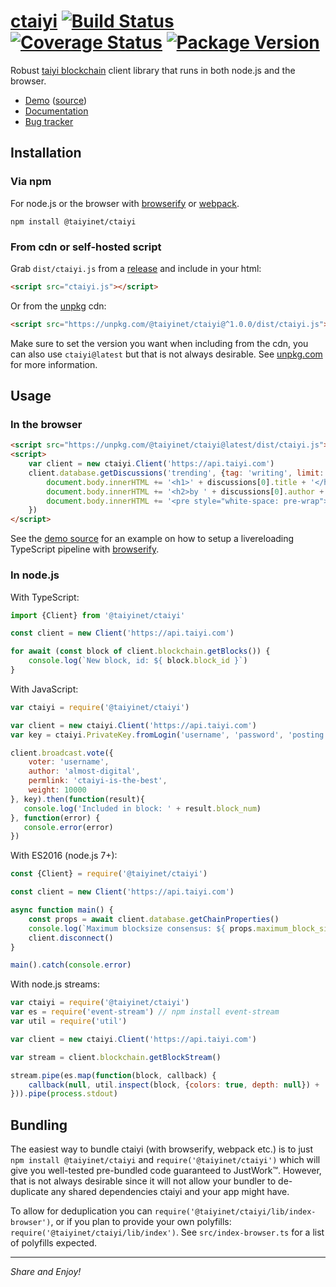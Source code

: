
# [ctaiyi](https://github.com/hongzhongx/ctaiyi) [![Build Status](https://img.shields.io/circleci/project/github/hongzhongx/ctaiyi.svg?style=flat-square)](https://circleci.com/gh/hongzhong/workflows/ctaiyi) [![Coverage Status](https://img.shields.io/coveralls/hongzhongx/ctaiyi.svg?style=flat-square)](https://coveralls.io/github/hongzhongx/ctaiyi?branch=master) [![Package Version](https://img.shields.io/npm/v/@taiyinet/ctaiyi.svg?style=flat-square)](https://www.npmjs.com/package/@taiyinet/ctaiyi)

Robust [taiyi blockchain](https://github.com/hongzhongx/taiyi) client library that runs in both node.js and the browser.

* [Demo](https://bot.taiyi.vc) ([source](https://github.com/hongzhongx/ctaiyi/tree/main/examples/watch-bot))
* [Documentation](https://hongzhongx.github.io/ctaiyi/)
* [Bug tracker](https://github.com/hongzhongx/ctaiyi/issues)

Installation
------------

### Via npm

For node.js or the browser with [browserify](https://github.com/substack/node-browserify) or [webpack](https://github.com/webpack/webpack).

```
npm install @taiyinet/ctaiyi
```

### From cdn or self-hosted script

Grab `dist/ctaiyi.js` from a [release](https://github.com/hongzhongx/ctaiyi/releases) and include in your html:

```html
<script src="ctaiyi.js"></script>
```

Or from the [unpkg](https://unpkg.com) cdn:

```html
<script src="https://unpkg.com/@taiyinet/ctaiyi@^1.0.0/dist/ctaiyi.js"></script>
```

Make sure to set the version you want when including from the cdn, you can also use `ctaiyi@latest` but that is not always desirable. See [unpkg.com](https://unpkg.com) for more information.


Usage
-----

### In the browser

```html
<script src="https://unpkg.com/@taiyinet/ctaiyi@latest/dist/ctaiyi.js"></script>
<script>
    var client = new ctaiyi.Client('https://api.taiyi.com')
    client.database.getDiscussions('trending', {tag: 'writing', limit: 1}).then(function(discussions){
        document.body.innerHTML += '<h1>' + discussions[0].title + '</h1>'
        document.body.innerHTML += '<h2>by ' + discussions[0].author + '</h2>'
        document.body.innerHTML += '<pre style="white-space: pre-wrap">' + discussions[0].body + '</pre>'
    })
</script>
```

See the [demo source](https://github.com/hongzhongx/ctaiyi/tree/master/examples/??) for an example on how to setup a livereloading TypeScript pipeline with [browserify](https://github.com/substack/node-browserify).

### In node.js

With TypeScript:

```typescript
import {Client} from '@taiyinet/ctaiyi'

const client = new Client('https://api.taiyi.com')

for await (const block of client.blockchain.getBlocks()) {
    console.log(`New block, id: ${ block.block_id }`)
}
```

With JavaScript:

```javascript
var ctaiyi = require('@taiyinet/ctaiyi')

var client = new ctaiyi.Client('https://api.taiyi.com')
var key = ctaiyi.PrivateKey.fromLogin('username', 'password', 'posting')

client.broadcast.vote({
    voter: 'username',
    author: 'almost-digital',
    permlink: 'ctaiyi-is-the-best',
    weight: 10000
}, key).then(function(result){
   console.log('Included in block: ' + result.block_num)
}, function(error) {
   console.error(error)
})
```

With ES2016 (node.js 7+):

```javascript
const {Client} = require('@taiyinet/ctaiyi')

const client = new Client('https://api.taiyi.com')

async function main() {
    const props = await client.database.getChainProperties()
    console.log(`Maximum blocksize consensus: ${ props.maximum_block_size } bytes`)
    client.disconnect()
}

main().catch(console.error)
```

With node.js streams:

```javascript
var ctaiyi = require('@taiyinet/ctaiyi')
var es = require('event-stream') // npm install event-stream
var util = require('util')

var client = new ctaiyi.Client('https://api.taiyi.com')

var stream = client.blockchain.getBlockStream()

stream.pipe(es.map(function(block, callback) {
    callback(null, util.inspect(block, {colors: true, depth: null}) + '\n')
})).pipe(process.stdout)
```


Bundling
--------

The easiest way to bundle ctaiyi (with browserify, webpack etc.) is to just `npm install @taiyinet/ctaiyi` and `require('@taiyinet/ctaiyi')` which will give you well-tested pre-bundled code guaranteed to JustWork™. However, that is not always desirable since it will not allow your bundler to de-duplicate any shared dependencies ctaiyi and your app might have.

To allow for deduplication you can `require('@taiyinet/ctaiyi/lib/index-browser')`, or if you plan to provide your own polyfills: `require('@taiyinet/ctaiyi/lib/index')`. See `src/index-browser.ts` for a list of polyfills expected.

---

*Share and Enjoy!*
